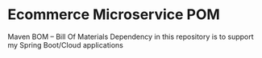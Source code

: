 # Ecommerce Microservice POM

Maven BOM – Bill Of Materials Dependency  in this repository is to support my Spring Boot/Cloud applications
